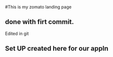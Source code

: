#This is my zomato landing page

## done with firt commit.
Edited in git
## Set UP created here for our appln